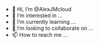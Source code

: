 - 👋 Hi, I’m @AlexJMcloud
- 👀 I’m interested in ...
- 🌱 I’m currently learning ...
- 💞️ I’m looking to collaborate on ...
- 📫 How to reach me ...

<!---
AlexJMcloud/AlexJMcloud is a ✨ special ✨ repository because its `README.md` (this file) appears on your GitHub profile.
You can click the Preview link to take a look at your changes.
--->
